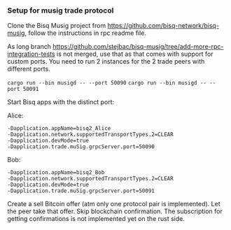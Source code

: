 ### Setup for musig trade protocol

Clone the Bisq Musig project from https://github.com/bisq-network/bisq-musig, follow the instructions in rpc readme file.

As long branch https://github.com/stejbac/bisq-musig/tree/add-more-rpc-integration-tests is not merged, use that as that comes with support for custom ports.
You need to run 2 instances for the 2 trade peers with different ports.

`cargo run --bin musigd -- --port 50090`
`cargo run --bin musigd -- --port 50091`

Start Bisq apps with the distinct port:

Alice:
```
-Dapplication.appName=bisq2_Alice
-Dapplication.network.supportedTransportTypes.2=CLEAR
-Dapplication.devMode=true
-Dapplication.trade.muSig.grpcServer.port=50090
```

Bob:
```
-Dapplication.appName=bisq2_Bob
-Dapplication.network.supportedTransportTypes.2=CLEAR
-Dapplication.devMode=true
-Dapplication.trade.muSig.grpcServer.port=50091
```

Create a sell Bitcoin offer (atm only one protocol pair is implemented).
Let the peer take that offer.
Skip blockchain confirmation. The subscription for getting confirmations is not implemented yet on the rust side.
